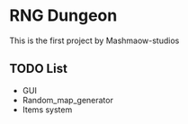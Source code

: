 <h1>RNG Dungeon</h1>
This is the first project by Mashmaow-studios

<h2>TODO List</h2>
<ul>
  <li>GUI</li>
  <li>Random_map_generator</li>
  <li>Items system</li>
</ul>
